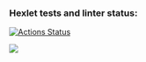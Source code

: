 ### Hexlet tests and linter status:
[![Actions Status](https://github.com/SmaginaEP/frontend-project-44/workflows/hexlet-check/badge.svg)](https://github.com/SmaginaEP/frontend-project-44/actions)

<a href="https://codeclimate.com/github/SmaginaEP/frontend-project-44/maintainability"><img src="https://api.codeclimate.com/v1/badges/24240daabd5389f1f5bd/maintainability" /></a>